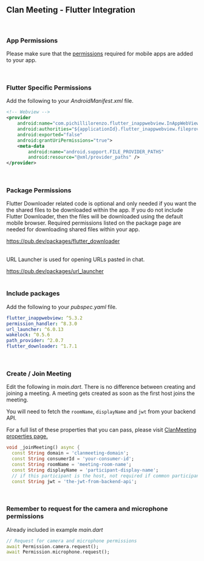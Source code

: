 ## Clan Meeting - Flutter Integration
<br />

### App Permissions

Please make sure that the [permissions](https://clanmeeting.com/docs/mobile-apps/permissions/) required for mobile apps are added to your app.
<br />

<br />

### Flutter Specific Permissions
Add the following to your *AndroidManifest.xml* file.
```xml
<!-- Webview -->
<provider
    android:name="com.pichillilorenzo.flutter_inappwebview.InAppWebViewFileProvider"
    android:authorities="${applicationId}.flutter_inappwebview.fileprovider"
    android:exported="false"
    android:grantUriPermissions="true">
    <meta-data
        android:name="android.support.FILE_PROVIDER_PATHS"
        android:resource="@xml/provider_paths" />
</provider>
```
<br />

### Package Permissions
Flutter Downloader related code is optional and only needed if you want the the shared files to be downloaded within the app. If you do not include Flutter Downloader, then the files will be downloaded using the default mobile browser. Required permissions listed on the package page are needed for downloading shared files within your app.

https://pub.dev/packages/flutter_downloader
<br />
<br />

URL Launcher is used for opening URLs pasted in chat.

https://pub.dev/packages/url_launcher
<br />
<br />

### Include packages
Add the following to your *pubspec.yaml* file.
```yaml
flutter_inappwebview: ^5.3.2
permission_handler: ^8.3.0
url_launcher: ^6.0.13
wakelock: ^0.5.6
path_provider: ^2.0.7
flutter_downloader: ^1.7.1
```
<br />

### Create / Join Meeting
Edit the following in *main.dart*. There is no difference between creating and joining a meeting. A meeting gets created as soon as the first host joins the meeting.<br />

You will need to fetch the `roomName`, `displayName` and `jwt` from your backend API.<br />

For a full list of these properties that you can pass, please visit [ClanMeeting properties page.](https://clanmeeting.com/docs/customization-and-controls/properties)

```dart
void _joinMeeting() async {
  const String domain = 'clanmeeting-domain';
  const String consumerId = 'your-consumer-id';
  const String roomName = 'meeting-room-name';
  const String displayName = 'participant-display-name';
  // if this participant is the host, not required if common participant
  const String jwt = 'the-jwt-from-backend-api';
```
<br />

### Remember to request for the camera and microphone permissions
Already included in example *main.dart*
```dart
// Request for camera and microphone permissions
await Permission.camera.request();
await Permission.microphone.request();
```
